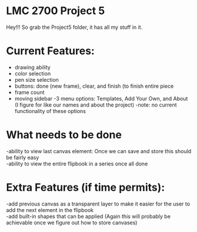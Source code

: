 # LMC 2700 Project 5

Hey!!! So grab the Project5 folder, it has all my stuff in it.

# Current Features:  
  - drawing ability  
  - color selection  
  - pen size selection  
  - buttons: done (new frame), clear, and finish (to finish entire piece
  - frame count  
  - moving sidebar 
        -3 menu options: Templates, Add Your Own, and About (I figure for like our names and about the project)
        -note: no current functionality of these options
        
        

  
 # What needs to be done
 
  
  -ability to view last canvas element: Once we can save and store this should be fairly easy   
  -ability to view the entire flipbook in a series once all done
 
 
 # Extra Features (if time permits):  
  -add previous canvas as a transparent layer to make it easier for the user to add the next element in the flipbook  
  -add built-in shapes that can be applied (Again this will probably be achievable once we figure out how to store canvases)
